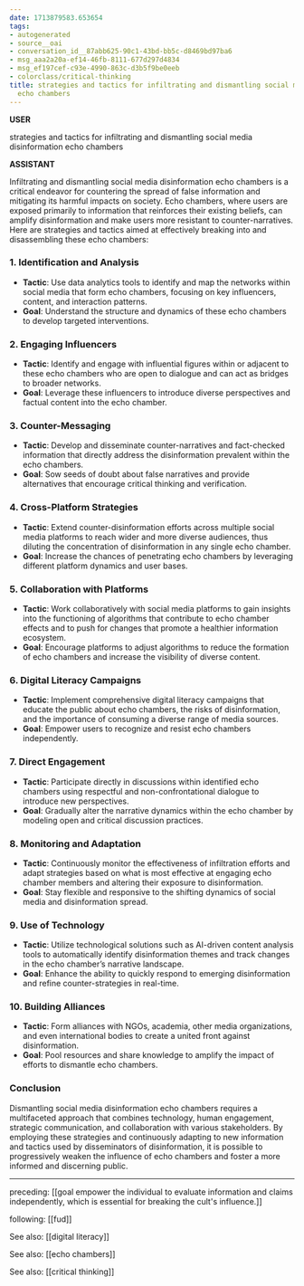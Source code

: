 ```yaml
---
date: 1713879583.653654
tags:
- autogenerated
- source__oai
- conversation_id__87abb625-90c1-43bd-bb5c-d8469bd97ba6
- msg_aaa2a20a-ef14-46fb-8111-677d297d4834
- msg_ef197cef-c93e-4990-863c-d3b5f9be0eeb
- colorclass/critical-thinking
title: strategies and tactics for infiltrating and dismantling social media disinformation
  echo chambers
---
```


**USER**

strategies and tactics for infiltrating and dismantling social media disinformation echo chambers


**ASSISTANT**

Infiltrating and dismantling social media disinformation echo chambers is a critical endeavor for countering the spread of false information and mitigating its harmful impacts on society. Echo chambers, where users are exposed primarily to information that reinforces their existing beliefs, can amplify disinformation and make users more resistant to counter-narratives. Here are strategies and tactics aimed at effectively breaking into and disassembling these echo chambers:

### 1. **Identification and Analysis**
- **Tactic**: Use data analytics tools to identify and map the networks within social media that form echo chambers, focusing on key influencers, content, and interaction patterns.
- **Goal**: Understand the structure and dynamics of these echo chambers to develop targeted interventions.

### 2. **Engaging Influencers**
- **Tactic**: Identify and engage with influential figures within or adjacent to these echo chambers who are open to dialogue and can act as bridges to broader networks.
- **Goal**: Leverage these influencers to introduce diverse perspectives and factual content into the echo chamber.

### 3. **Counter-Messaging**
- **Tactic**: Develop and disseminate counter-narratives and fact-checked information that directly address the disinformation prevalent within the echo chambers.
- **Goal**: Sow seeds of doubt about false narratives and provide alternatives that encourage critical thinking and verification.

### 4. **Cross-Platform Strategies**
- **Tactic**: Extend counter-disinformation efforts across multiple social media platforms to reach wider and more diverse audiences, thus diluting the concentration of disinformation in any single echo chamber.
- **Goal**: Increase the chances of penetrating echo chambers by leveraging different platform dynamics and user bases.

### 5. **Collaboration with Platforms**
- **Tactic**: Work collaboratively with social media platforms to gain insights into the functioning of algorithms that contribute to echo chamber effects and to push for changes that promote a healthier information ecosystem.
- **Goal**: Encourage platforms to adjust algorithms to reduce the formation of echo chambers and increase the visibility of diverse content.

### 6. **Digital Literacy Campaigns**
- **Tactic**: Implement comprehensive digital literacy campaigns that educate the public about echo chambers, the risks of disinformation, and the importance of consuming a diverse range of media sources.
- **Goal**: Empower users to recognize and resist echo chambers independently.

### 7. **Direct Engagement**
- **Tactic**: Participate directly in discussions within identified echo chambers using respectful and non-confrontational dialogue to introduce new perspectives.
- **Goal**: Gradually alter the narrative dynamics within the echo chamber by modeling open and critical discussion practices.

### 8. **Monitoring and Adaptation**
- **Tactic**: Continuously monitor the effectiveness of infiltration efforts and adapt strategies based on what is most effective at engaging echo chamber members and altering their exposure to disinformation.
- **Goal**: Stay flexible and responsive to the shifting dynamics of social media and disinformation spread.

### 9. **Use of Technology**
- **Tactic**: Utilize technological solutions such as AI-driven content analysis tools to automatically identify disinformation themes and track changes in the echo chamber’s narrative landscape.
- **Goal**: Enhance the ability to quickly respond to emerging disinformation and refine counter-strategies in real-time.

### 10. **Building Alliances**
- **Tactic**: Form alliances with NGOs, academia, other media organizations, and even international bodies to create a united front against disinformation.
- **Goal**: Pool resources and share knowledge to amplify the impact of efforts to dismantle echo chambers.

### Conclusion

Dismantling social media disinformation echo chambers requires a multifaceted approach that combines technology, human engagement, strategic communication, and collaboration with various stakeholders. By employing these strategies and continuously adapting to new information and tactics used by disseminators of disinformation, it is possible to progressively weaken the influence of echo chambers and foster a more informed and discerning public.


---

preceding: [[goal empower the individual to evaluate information and claims independently, which is essential for breaking the cult's influence.]]  


following: [[fud]]

See also: [[digital literacy]]


See also: [[echo chambers]]


See also: [[critical thinking]]